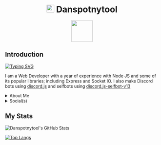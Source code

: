 <h1 align="center"><img src="https://avatars.githubusercontent.com/u/63223301?v=4" height="25"> Danspotnytool</h1>

<div align="center">
<img src="https://discord.c99.nl/widget/theme-1/533577955662757900.png" height="70">
</div>

<h2>Introduction</h2>

[![Typing SVG](https://readme-typing-svg.herokuapp.com?vCenter=true&lines=Hello;I'm+Danspotnytool;I'm+also+Awin;I+like+JavaScript)](https://git.io/typing-svg)

<p>I am a Web Developer with a year of experience with Node JS and some of its popular libraries; including Express and Socket IO. I also make Discord bots using <a href="https://github.com/discordjs/discord.js">discord.js</a> and selfbots using <a href="https://github.com/aiko-chan-ai/discord.js-selfbot-v13">discord.js-selfbot-v13</a></p>


<details><summary>About Me</summary>

- <img src="https://cdn.discordapp.com/attachments/964840807586746368/968883140225556530/866832264490909728.webp" height="15"> Grade 12 student at <a href="https://aics.edu.ph">Asian Institute of Computer Studies</a>
- <img src="https://cdn.discordapp.com/attachments/964840807586746368/968886338042626048/946252785903607858.webp" height="15"> 18 years old
- <img src="https://cdn.discordapp.com/attachments/964840807586746368/968885900664766474/911877005581115422.webp" height="15"> Web Developer
- <img src="https://media.discordapp.net/attachments/964840807586746368/968884535867617290/851461487498493952.png?width=86&height=86" height="15"> Average Discord.JS enjoyer <img src="https://c.tenor.com/epNMHGvRyHcAAAAS/gigachad-chad.gif" height="16">
  
</details>

<details><summary>Social(s)</summary>

- <img src="https://cdn.discordapp.com/attachments/964840807586746368/968892501484265502/unknown.png?width=500&height=500" height="16"> Discord: <a href="https://discord.com/users/533577955662757900">Awin#5077</a>

</details>


<h2>My Stats</h2>

![Danspotnytool's GitHub Stats](https://github-readme-stats.vercel.app/api?username=danspotnytool&count_private=true&show_icons=true)

[![Top Langs](https://github-readme-stats.vercel.app/api/top-langs/?username=danspotnytool&layout=compact)](https://github.com/danspotnytool/github-readme-stats)